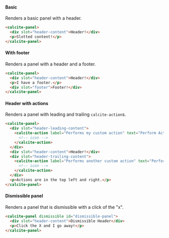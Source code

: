 #### Basic

Renders a basic panel with a header.

```html
<calcite-panel>
  <div slot="header-content">Header!</div>
  <p>Slotted content!</p>
</calcite-panel>
```

#### With footer

Renders a panel with a header and a footer.

```html
<calcite-panel>
  <div slot="header-content">Header!</div>
  <p>I have a footer.</p>
  <div slot="footer">Footer!</div>
</calcite-panel>
```

#### Header with actions

Renders a panel with leading and trailing `calcite-action`s.

```html
<calcite-panel>
  <div slot="header-leading-content">
    <calcite-action label="Performs my custom action" text="Perform Action!" text-enabled>
      <!-- icon -->
    </calcite-action>
  </div>
  <div slot="header-content">Header!</div>
  <div slot="header-trailing-content">
    <calcite-action label="Performs another custom action" text="Perform Another Action!" text-enabled>
      <!-- icon -->
    </calcite-action>
  </div>
  <p>Actions are in the top left and right.</p>
</calcite-panel>
```

#### Dismissible panel

Renders a panel that is dismissible with a click of the "x".

```html
<calcite-panel dismissible id="dismissible-panel">
  <div slot="header-content">Dismissible Header</div>
  <p>Click the X and I go away!</p>
</calcite-panel>
```
